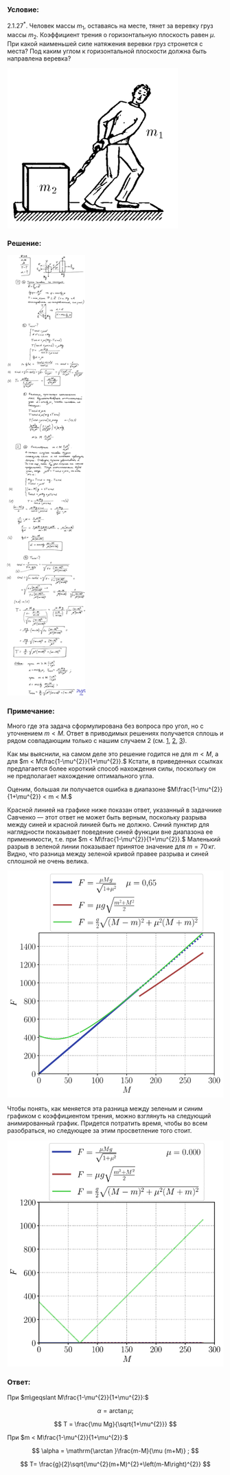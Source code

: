 ###  Условие:

$2.1.27^*.$ Человек массы $m_1$, оставаясь на месте, тянет за веревку груз массы $m_2$. Коэффициент трения о горизонтальную плоскость равен $\mu$. При какой наименьшей силе натяжения веревки груз стронется с места? Под каким углом к горизонтальной плоскости должна быть направлена веревка?

![ К задаче 2.1.27 |398x372, 31%](../../img/2.1.27/statement.png)

###  Решение:

![|1000x1000, 400](../../img/2.1.27/38.svg)

###  Примечание:

Много где эта задача сформулирована без вопроса про угол, но с уточнением $m < M.$ Ответ в приводимых решениях получается сплошь и рядом совпадающим только с нашим случаем 2 (см. [1](https://reshimvse.com/zadacha.php?id=1631), [2](https://earthz.ru/solves/Zadacha-po-fizike-410), [3](https://fizmatbank.ru/tasks/decision/77500)).

Как мы выяснили, на самом деле это решение годится не для $m < M$, а для $m < M\frac{1-\mu^{2}}{1+\mu^{2}}.$ Кстати, в приведенных ссылках предлагается более короткий способ нахождения силы, поскольку он не предполагает нахождение оптимального угла.

Оценим, большая ли получается ошибка в диапазоне $M\frac{1-\mu^{2}}{1+\mu^{2}} < m < M.$

Красной линией на графике ниже показан ответ, указанный в задачнике Савченко — этот ответ не может быть верным, поскольку разрыва между синей и красной линией быть не должно. Синий пунктир для наглядности показывает поведение синей функции вне диапазона ее применимости, т.е. при $m < M\frac{1-\mu^{2}}{1+\mu^{2}}.$ Маленький разрыв в зеленой линии показывает принятое значение для $m=70\,$кг. Видно, что разница между зеленой кривой правее разрыва и синей сплошной не очень велика.

![|1000x1000, 400](../../img/2.1.27/38-FM.svg)

Чтобы понять, как меняется эта разница между зеленым и синим графиком с коэффициентом трения, можно взглянуть на следующий анимированный график. Придется потратить время, чтобы во всем разобраться, но следующее за этим просветление того стоит.

![|828x865, 59%](../../img/2.1.27/38.gif)

###  Ответ:

При $m\geqslant M\frac{1-\mu^{2}}{1+\mu^{2}}:$

$$
\alpha =\operatorname{\arctan }\mu ;
$$

$$
T = \frac{\mu Mg}{\sqrt{1+\mu^{2}}}
$$

При $m < M\frac{1-\mu^{2}}{1+\mu^{2}}:$

$$
\alpha = \mathrm{\arctan }\frac{m-M}{\mu (m+M)} ;
$$

$$
T= \frac{g}{2}\sqrt{\mu^{2}(m+M)^{2}+\left(m-M\right)^{2}}
$$